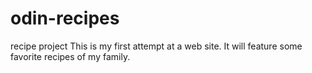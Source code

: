 # odin-recipes
recipe project
This is my first attempt at a web site. It will feature some favorite recipes of my family.
